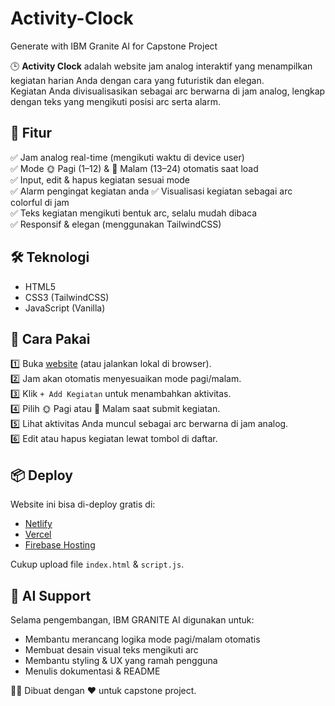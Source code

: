 # Activity-Clock
Generate with IBM Granite AI for Capstone Project

🕒 **Activity Clock** adalah website jam analog interaktif yang menampilkan kegiatan harian Anda dengan cara yang futuristik dan elegan.  
Kegiatan Anda divisualisasikan sebagai arc berwarna di jam analog, lengkap dengan teks yang mengikuti posisi arc serta alarm.

## 🚀 Fitur
✅ Jam analog real-time (mengikuti waktu di device user)  
✅ Mode 🌞 Pagi (1–12) & 🌙 Malam (13–24) otomatis saat load  
✅ Input, edit & hapus kegiatan sesuai mode  
✅ Alarm pengingat kegiatan anda
✅ Visualisasi kegiatan sebagai arc colorful di jam  
✅ Teks kegiatan mengikuti bentuk arc, selalu mudah dibaca  
✅ Responsif & elegan (menggunakan TailwindCSS)

## 🛠️ Teknologi
- HTML5
- CSS3 (TailwindCSS)
- JavaScript (Vanilla)

## 📝 Cara Pakai
1️⃣ Buka [website](#) (atau jalankan lokal di browser).  
2️⃣ Jam akan otomatis menyesuaikan mode pagi/malam.  
3️⃣ Klik `+ Add Kegiatan` untuk menambahkan aktivitas.  
4️⃣ Pilih 🌞 Pagi atau 🌙 Malam saat submit kegiatan.  
5️⃣ Lihat aktivitas Anda muncul sebagai arc berwarna di jam analog.  
6️⃣ Edit atau hapus kegiatan lewat tombol di daftar.

## 📦 Deploy
Website ini bisa di-deploy gratis di:
- [Netlify](https://www.netlify.com/)
- [Vercel](https://vercel.com/)
- [Firebase Hosting](https://firebase.google.com/products/hosting/)

Cukup upload file `index.html` & `script.js`.

## 🎨 AI Support
Selama pengembangan, IBM GRANITE AI digunakan untuk:
- Membantu merancang logika mode pagi/malam otomatis
- Membuat desain visual teks mengikuti arc
- Membantu styling & UX yang ramah pengguna
- Menulis dokumentasi & README


👨‍💻 Dibuat dengan ❤️ untuk capstone project.
